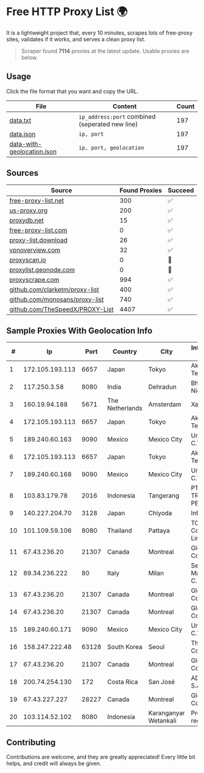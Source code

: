 
# Free HTTP Proxy List 🌍

It is a lightweight project that, every 10 minutes, scrapes lots of free-proxy sites, validates if it works, and serves a clean proxy list.


> Scraper found **7114** proxies at the latest update. Usable proxies are below.

## Usage

Click the file format that you want and copy the URL.


|File|Content|Count|
|----|-------|-----|
|[data.txt](https://raw.githubusercontent.com/themiralay/Proxy-List-World/master/data.txt)|`ip_address:port` combined (seperated new line)|197|
|[data.json](https://raw.githubusercontent.com/themiralay/Proxy-List-World/master/data.json)|`ip, port`|197|
|[data-with-geolocation.json](https://raw.githubusercontent.com/themiralay/Proxy-List-World/master/data-with-geolocation.json)|`ip, port, geolocation`|197|

## Sources

|Source|Found Proxies|Succeed|
|------|-------------|-------|
|[free-proxy-list.net](https://free-proxy-list.net)|300|✅|
|[us-proxy.org](https://www.us-proxy.org)|200|✅|
|[proxydb.net](http://proxydb.net)|15|✅|
|[free-proxy-list.com](https://free-proxy-list.com/?page=&port=&type%5B%5D=http&type%5B%5D=https&up_time=0&search=Search)|0|✅|
|[proxy-list.download](https://www.proxy-list.download/HTTP)|26|✅|
|[vpnoverview.com](https://vpnoverview.com/privacy/anonymous-browsing/free-proxy-servers)|32|✅|
|[proxyscan.io](https://www.proxyscan.io)|0|🚫|
|[proxylist.geonode.com](https://proxylist.geonode.com/api/proxy-list?limit=300&page=1&sort_by=lastChecked&sort_type=desc&protocols=http,https)|0|🚫|
|[proxyscrape.com](https://api.proxyscrape.com/v2/?request=displayproxies&protocol=http&timeout=10000&country=all&ssl=all&anonymity=all)|994|✅|
|[github.com/clarketm/proxy-list](https://raw.githubusercontent.com/clarketm/proxy-list/master/proxy-list-raw.txt)|400|✅|
|[github.com/monosans/proxy-list](https://raw.githubusercontent.com/monosans/proxy-list/main/proxies/http.txt)|740|✅|
|[github.com/TheSpeedX/PROXY-List](https://raw.githubusercontent.com/TheSpeedX/PROXY-List/master/http.txt)|4407|✅|


## Sample Proxies With Geolocation Info

|#|Ip|Port|Country|City|Internet Service Provider|
|-|--|----|-------|----|-------------------------|
|1|172.105.193.113|6657|Japan|Tokyo|Akamai Technologies|
|2|117.250.3.58|8080|India|Dehradun|Bharat Sanchar Nigam Ltd|
|3|160.19.94.188|5671|The Netherlands|Amsterdam|Xantho UAB|
|4|172.105.193.113|6657|Japan|Tokyo|Akamai Technologies|
|5|189.240.60.163|9090|Mexico|Mexico City|Uninet S.A. de C.V.|
|6|172.105.193.113|6657|Japan|Tokyo|Akamai Technologies|
|7|189.240.60.168|9090|Mexico|Mexico City|Uninet S.A. de C.V.|
|8|103.83.179.78|2016|Indonesia|Tangerang|PT SOLUSI TRIMEGAH PERSADA|
|9|140.227.204.70|3128|Japan|Chiyoda|InfoSphere|
|10|101.109.59.106|8080|Thailand|Pattaya|TOT Public Company Limited|
|11|67.43.236.20|21307|Canada|Montreal|GloboTech Communications|
|12|89.34.236.222|80|Italy|Milan|Seflow S.N.C. Di Marco Brame' & C.|
|13|67.43.236.20|21307|Canada|Montreal|GloboTech Communications|
|14|67.43.236.20|21307|Canada|Montreal|GloboTech Communications|
|15|189.240.60.171|9090|Mexico|Mexico City|Uninet S.A. de C.V.|
|16|158.247.222.48|63128|South Korea|Seoul|The Constant Company, LLC|
|17|67.43.236.20|21307|Canada|Montreal|GloboTech Communications|
|18|200.74.254.130|172|Costa Rica|San José|ADN Solutions S.A. (Rokru Int.)|
|19|67.43.227.227|28227|Canada|Montreal|GloboTech Communications|
|20|103.114.52.102|8080|Indonesia|Karanganyar Wetankali|Proxy-registered|



## Contributing

Contributions are welcome, and they are greatly appreciated! Every
little bit helps, and credit will always be given.

